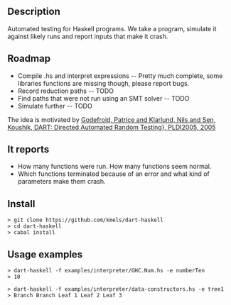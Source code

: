 Description
------
Automated testing for Haskell programs. We take a program, simulate it against likely runs and report inputs that make it crash.

Roadmap
------
 - Compile .hs and interpret expressions -- Pretty much complete, some libraries functions are missing though, please report bugs.
 - Record reduction paths -- TODO 
 - Find paths that were not run using an SMT solver -- TODO
 - Simulate further -- TODO

The idea is motivated by [Godefroid, Patrice and Klarlund, Nils and Sen, Koushik, DART: Directed Automated Random Testing}, PLDI2005, 2005](http://doi.acm.org/10.1145/1065010.1065036)

It reports
------
 - How many functions were run. How many functions seem normal.
 - Which functions terminated because of an error and what kind of parameters make them crash.

Install
------
    > git clone https://github.com/kmels/dart-haskell
    > cd dart-haskell
    > cabal install

Usage examples  
-------
    > dart-haskell -f examples/interpreter/GHC.Num.hs -e numberTen
    > 10

    > dart-haskell -f examples/interpreter/data-constructors.hs -e tree1
    > Branch Branch Leaf 1 Leaf 2 Leaf 3